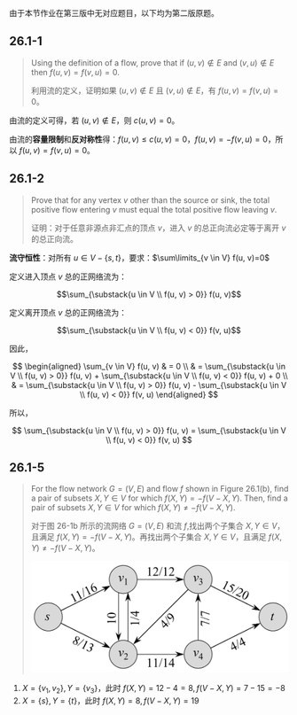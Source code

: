 由于本节作业在第三版中无对应题目，以下均为第二版原题。

## 26.1-1

> Using the definition of a flow, prove that if $(u, v) \notin E$ and $(v, u) \notin E$ then $f(u, v) = f(v, u) = 0$.
>
> 利用流的定义，证明如果 $(u, v) \notin E$ 且 $(v, u) \notin E$，有 $f(u, v) = f(v, u) = 0$。

由流的定义可得，若 $(u, v) \notin E$，则 $c(u, v) = 0$。

由流的**容量限制**和**反对称性**得：$f(u, v) \leq c(u, v) = 0$，$f(u, v) = -f(v, u) = 0$，所以 $f(u, v) = f(v, u) = 0$。

## 26.1-2

> Prove that for any vertex $v$ other than the source or sink, the total positive flow entering $v$ must equal the total positive flow leaving $v$.
>
> 证明：对于任意非源点非汇点的顶点 $v$，进入 $v$ 的总正向流必定等于离开 $v$ 的总正向流。

**流守恒性**：对所有 $u \in V - \{s, t\}$，要求：$\sum\limits_{v \in V} f(u, v)=0$

定义进入顶点 $v$ 总的正网络流为：

$$\sum_{\substack{u \in V \\ f(u, v) > 0}} f(u, v)$$

定义离开顶点 $v$ 总的正网络流为：

$$\sum_{\substack{u \in V \\ f(u, v) < 0}} f(v, u)$$

因此，

$$
\begin{aligned}
\sum_{v \in V} f(u, v) & = 0 \\
                              & = \sum_{\substack{u \in V \\ f(u, v) > 0}} f(u, v) + \sum_{\substack{u \in V \\ f(u, v) < 0}} f(u, v) + 0 \\
                              & = \sum_{\substack{u \in V \\ f(u, v) > 0}} f(u, v) - \sum_{\substack{u \in V \\ f(u, v) < 0}} f(v, u)
\end{aligned}
$$

所以，

$$
\sum_{\substack{u \in V \\ f(u, v) > 0}} f(u, v) = \sum_{\substack{u \in V \\ f(u, v) < 0}} f(v, u)
$$

## 26.1-5

> For the flow network $G = (V, E)$ and flow $f$ shown in Figure 26.1(b), find a pair of subsets $X, Y \in V$ for which $f(X, Y) = −f(V − X, Y)$. Then, find a pair of subsets $X, Y \in V$ for which $f(X, Y) \ne −f(V − X, Y)$.
>
> 对于图 26-1b 所示的流网络 $G = (V, E)$ 和流 $f$,找出两个子集合 $X, Y \in V$，且满足 $f(X, Y) = −f(V − X, Y)$。再找出两个子集合 $X, Y \in V$，且满足 $f(X, Y) \ne −f(V − X, Y)$。
>
> ![](_images/task-15-1.png ':class=image-50')

1. $X = \{v_1, v_2\}, Y = \{v_3\}$，此时 $f(X, Y) = 12 - 4 = 8, f(V − X, Y) = 7 - 15 = -8$
2. $X = \{s\}, Y = \{t\}$，此时 $f(X, Y) = 8, f(V − X, Y) = 19$